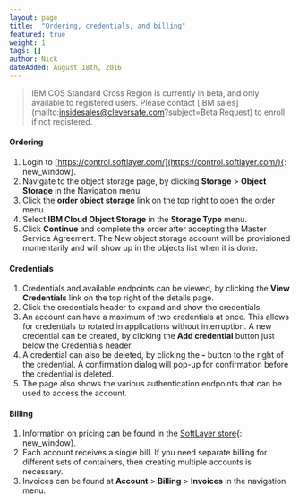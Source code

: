 ```yaml
---
layout: page
title:  "Ordering, credentials, and billing"
featured: true
weight: 1
tags: []
author: Nick
dateAdded: August 18th, 2016
---
```


> IBM COS Standard Cross Region is currently in beta, and only available to registered users.  Please contact [IBM sales](mailto:insidesales@cleversafe.com?subject=Beta Request) to enroll if not registered.

#### Ordering

1. Login to [https://control.softlayer.com/](https://control.softlayer.com/){: new_window}.
2. Navigate to the object storage page, by clicking **Storage** > **Object Storage** in the Navigation menu.
3. Click the **order object storage** link on the top right to open the order menu.
4. Select **IBM Cloud Object Storage** in the **Storage Type** menu.
5. Click **Continue** and complete the order after accepting the Master Service Agreement. The New object storage account will be provisioned momentarily and will show up in the objects list when it is done.

#### Credentials
1. Credentials and available endpoints can be viewed, by clicking the  **View Credentials** link on the top right of the details page.
2. Click the credentials header to expand and show the credentials.
3. An account can have a maximum of two credentials at once. This allows for credentials to rotated in applications without interruption. A new credential can be created, by clicking the **Add credential** button just below the Credentials header.
4. A credential can also be deleted, by clicking the **-** button to the right of the credential. A confirmation dialog will pop-up for confirmation before the credential is deleted.
5. The page also shows the various authentication endpoints that can be used to access the account.

#### Billing
1. Information on pricing can be found in the [SoftLayer store](https://www.softlayer.com/Store/orderService/objectStorage){: new_window}.
2. Each account receives a single bill. If you need separate billing for different sets of containers, then creating multiple accounts is necessary.
2. Invoices can be found at **Account** > **Billing** > **Invoices** in the navigation menu.
   
